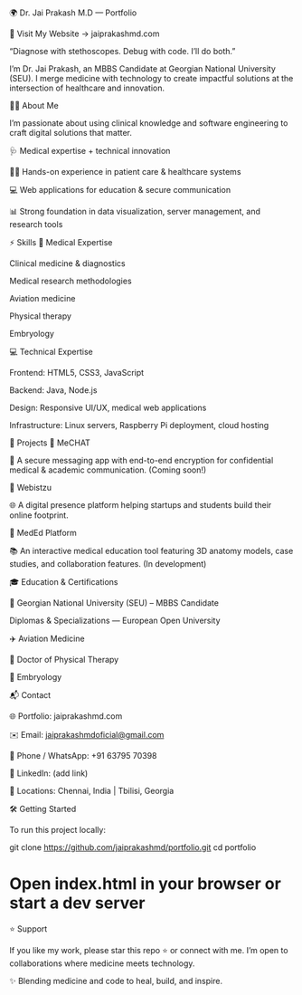 🌍 Dr. Jai Prakash M.D — Portfolio

🔗 Visit My Website → jaiprakashmd.com

“Diagnose with stethoscopes. Debug with code. I’ll do both.”

I’m Dr. Jai Prakash, an MBBS Candidate at Georgian National University (SEU).
I merge medicine with technology to create impactful solutions at the intersection of healthcare and innovation.

🧑‍⚕️ About Me

I’m passionate about using clinical knowledge and software engineering to craft digital solutions that matter.

🩺 Medical expertise + technical innovation

👨‍⚕️ Hands-on experience in patient care & healthcare systems

💻 Web applications for education & secure communication

📊 Strong foundation in data visualization, server management, and research tools

⚡ Skills
🏥 Medical Expertise

Clinical medicine & diagnostics

Medical research methodologies

Aviation medicine

Physical therapy

Embryology

💻 Technical Expertise

Frontend: HTML5, CSS3, JavaScript

Backend: Java, Node.js

Design: Responsive UI/UX, medical web applications

Infrastructure: Linux servers, Raspberry Pi deployment, cloud hosting

🚀 Projects
🔹 MeCHAT

💬 A secure messaging app with end-to-end encryption for confidential medical & academic communication. (Coming soon!)

🔹 Webistzu

🌐 A digital presence platform helping startups and students build their online footprint.

🔹 MedEd Platform

📚 An interactive medical education tool featuring 3D anatomy models, case studies, and collaboration features. (In development)

🎓 Education & Certifications

📍 Georgian National University (SEU) – MBBS Candidate

Diplomas & Specializations — European Open University

✈️ Aviation Medicine

🦴 Doctor of Physical Therapy

🧬 Embryology

📬 Contact

🌐 Portfolio: jaiprakashmd.com

✉️ Email: jaiprakashmdoficial@gmail.com

📱 Phone / WhatsApp: +91 63795 70398

🔗 LinkedIn: (add link)

📍 Locations: Chennai, India | Tbilisi, Georgia

🛠 Getting Started

To run this project locally:

git clone https://github.com/jaiprakashmd/portfolio.git
cd portfolio
# Open index.html in your browser or start a dev server

⭐ Support

If you like my work, please star this repo ⭐ or connect with me.
I’m open to collaborations where medicine meets technology.

✨ Blending medicine and code to heal, build, and inspire.
